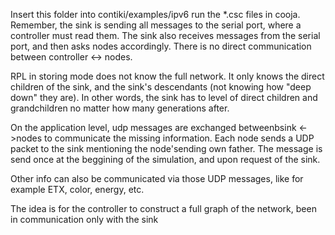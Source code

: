 Insert this folder into contiki/examples/ipv6
run the *.csc files in cooja.
Remember, the sink is sending all messages to the serial
port, where a controller must read them.
The sink also receives messages from the serial port,
and then asks nodes accordingly.
There is no direct communication between controller <-> nodes.

RPL in storing mode does not know the full network. It
only knows the direct children of the sink, and the sink's 
descendants (not knowing how "deep down" they are).
In other words, the sink has to level of direct children and grandchildren no matter how many generations after.

On the application level, udp messages are exchanged betweenbsink <->nodes to communicate the missing information.
Each node sends a UDP packet to the sink mentioning the node'sending own father. The message is send once at the 
beggining of the simulation, and upon request of the sink.

Other info can also be communicated via those UDP messages, like for example ETX, color, energy, etc.

The idea is for the controller to construct a full graph of
the network, been in communication only with the sink
